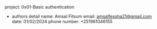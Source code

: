 project: 0x01-Basic authentication

* authors detail
name: Amsal Fitsum
email: amsalfessha21@gmail.com
date: 01/02/2024
phone number: +251961046155
